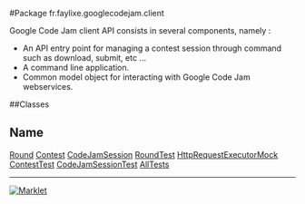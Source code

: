 #Package fr.faylixe.googlecodejam.client


<p>Google Code Jam client API consists in several components, namely :</p>
 <ul>
 	<li>An API entry point for managing a contest session through command such as download, submit, etc ...</li>
  <li>A command line application.</li>
  <li>Common model object for interacting with Google Code Jam webservices.</li>
 </ul>

##Classes

Name
 --- 
[Round](Round.md)
[Contest](Contest.md)
[CodeJamSession](CodeJamSession.md)
[RoundTest](RoundTest.md)
[HttpRequestExecutorMock](HttpRequestExecutorMock.md)
[ContestTest](ContestTest.md)
[CodeJamSessionTest](CodeJamSessionTest.md)
[AllTests](AllTests.md)

---
[![Marklet](https://img.shields.io/badge/Generated%20by-Marklet-green.svg)](https://github.com/Faylixe/marklet)